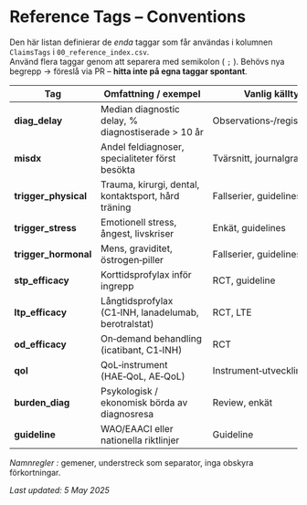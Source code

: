 # Reference Tags – Conventions

Den här listan definierar de *enda* taggar som får användas i kolumnen `ClaimsTags` i `00_reference_index.csv`.  
Använd flera taggar genom att separera med semikolon ( `;` ). Behövs nya begrepp → föreslå via PR – **hitta inte på egna taggar spontant**.

| Tag | Omfattning / exempel | Vanlig källtyp |
|-----|----------------------|----------------|
| **diag_delay** | Median diagnostic delay, % diagnostiserade > 10 år | Observations‑/registerstudie |
| **misdx** | Andel fel­diagnoser, specialiteter först besökta | Tvärsnitt, journalgranskning |
| **trigger_physical** | Trauma, kirurgi, dental, kontaktsport, hård träning | Fallserier, guidelines |
| **trigger_stress** | Emotionell stress, ångest, livskriser | Enkät, guidelines |
| **trigger_hormonal** | Mens, graviditet, östrogen‑piller | Fallserier, guidelines |
| **stp_efficacy** | Kort­tidsprofylax inför ingrepp | RCT, guideline |
| **ltp_efficacy** | Långtidsprofylax (C1‑INH, lanadelumab, berotralstat) | RCT, LTE |
| **od_efficacy** | On‑demand behandling (icatibant, C1‑INH) | RCT |
| **qol** | QoL‑instrument (HAE‑QoL, AE‑QoL) | Instrument‑utveckling |
| **burden_diag** | Psykologisk / ekonomisk börda av diagnosresa | Review, enkät |
| **guideline** | WAO/EAACI eller nationella riktlinjer | Guideline |

*Namnregler :* gemener, understreck som separator, inga obskyra förkortningar.

_Last updated: 5 May 2025_
